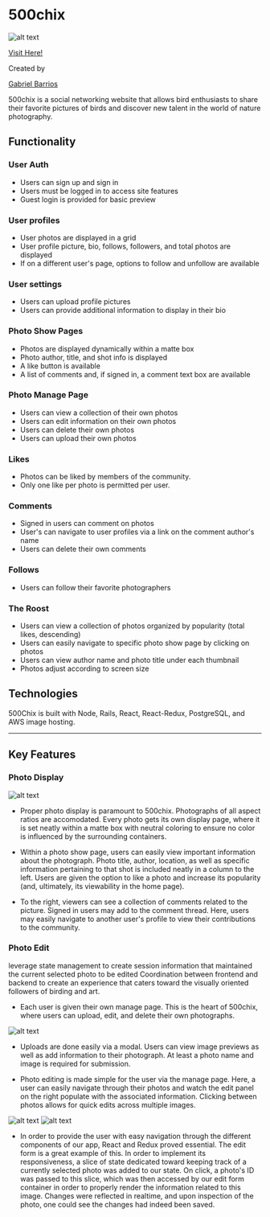 # 500chix

![alt text](https://imgur.com/RBIVG0h.jpg)

[Visit Here!](https://app500chix.herokuapp.com/#/)


Created by

[Gabriel Barrios](https://github.com/gbarrios212)


500chix is a social networking website that allows bird enthusiasts to share their favorite pictures of birds and discover new talent in the world of nature photography. 

## Functionality

### User Auth

* Users can sign up and sign in
* Users must be logged in to access site features
* Guest login is provided for basic preview

### User profiles

* User photos are displayed in a grid
* User profile picture, bio, follows, followers, and total photos are displayed
* If on a different user's page, options to follow and unfollow are available

### User settings

* Users can upload profile pictures 
* Users can provide additional information to display in their bio

### Photo Show Pages

* Photos are displayed dynamically within a matte box
* Photo author, title, and shot info is displayed
* A like button is available 
* A list of comments and, if signed in, a comment text box are available

### Photo Manage Page

* Users can view a collection of their own photos 
* Users can edit information on their own photos
* Users can delete their own photos
* Users can upload their own photos

### Likes

* Photos can be liked by members of the community.  
* Only one like per photo is permitted per user. 

### Comments

* Signed in users can comment on photos
* User's can navigate to user profiles via a link on the comment author's name
* Users can delete their own comments  

### Follows 

* Users can follow their favorite photographers 

### The Roost

* Users can view a collection of photos organized by popularity (total likes, descending)
* Users can easily navigate to specific photo show page by clicking on photos
* Users can view author name and photo title under each thumbnail 
* Photos adjust according to screen size



## Technologies
 
500Chix is built with Node, Rails, React, React-Redux, PostgreSQL, and AWS image hosting. 


---

## Key Features

### Photo Display 

![alt text](https://i.imgur.com/rrxmcMa.png)


* Proper photo display is paramount to 500chix.  Photographs of all aspect ratios are accomodated.  Every photo gets its own display page, where it is set neatly within a matte box with neutral coloring to ensure no color is influenced by the surrounding containers. 

* Within a photo show page, users can easily view important information about the photograph.  Photo title, author, location, as well as specific information pertaining to that shot is included neatly in a column to the left.  Users are given the option to like a photo and increase its popularity (and, ultimately, its viewability in the home page).

* To the right, viewers can see a collection of comments related to the picture.  Signed in users may add to the comment thread.  Here, users may easily navigate to another user's profile to view their contributions to the community.   


### Photo Edit
leverage state management to create session information that maintained the current selected photo to be edited 
    Coordination between frontend and backend to create an experience that caters toward the visually oriented followers of birding and art. 

* Each user is given their own manage page.  This is the heart of 500chix, where users can upload, edit, and delete their own photographs.  

![alt text](https://i.imgur.com/6MnMTj7.png)

* Uploads are done easily via a modal.  Users can view image previews as well as add information to their photograph.  At least a photo name and image is required for submission. 

* Photo editing is made simple for the user via the manage page.  Here, a user can easily navigate through their photos and watch the edit panel on the right populate with the associated information.  Clicking between photos allows for quick edits across multiple images. 

![alt text](https://i.imgur.com/0jfaoIK.png)
![alt text](https://i.imgur.com/8BSQv4z.png)

* In order to provide the user with easy navigation through the different components of our app, React and Redux proved essential.  The edit form is a great example of this.  In order to implement its responsiveness, a slice of state dedicated toward keeping track of a currently selected photo was added to our state.  On click, a photo's ID was passed to this slice, which was then accessed by our edit form container in order to properly render the information related to this image.  Changes were reflected in realtime, and upon inspection of the photo, one could see the changes had indeed been saved. 

